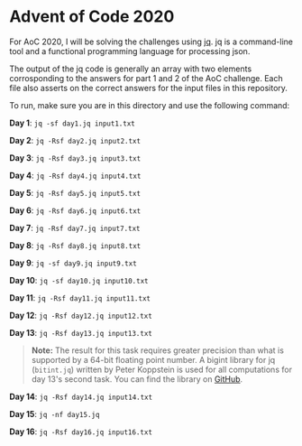 # Advent of Code 2020

For AoC 2020, I will be solving the challenges using [jq](https://stedolan.github.io/jq/manual/). jq is a command-line tool and a functional programming language for processing json.

The output of the jq code is generally an array with two elements corrosponding to the answers for part 1 and 2 of the AoC challenge. Each file also asserts on the correct answers for the input files in this repository.

To run, make sure you are in this directory and use the following command:

**Day 1**: `jq -sf day1.jq input1.txt`

**Day 2**: `jq -Rsf day2.jq input2.txt`

**Day 3**: `jq -Rsf day3.jq input3.txt`

**Day 4**: `jq -Rsf day4.jq input4.txt`

**Day 5**: `jq -Rsf day5.jq input5.txt`

**Day 6**: `jq -Rsf day6.jq input6.txt`

**Day 7**: `jq -Rsf day7.jq input7.txt`

**Day 8**: `jq -Rsf day8.jq input8.txt`

**Day 9**: `jq -sf day9.jq input9.txt`

**Day 10**: `jq -sf day10.jq input10.txt`

**Day 11**: `jq -Rsf day11.jq input11.txt`

**Day 12**: `jq -Rsf day12.jq input12.txt`

**Day 13**: `jq -Rsf day13.jq input13.txt`

>**Note:** The result for this task requires greater precision than what is supported by a 64-bit floating point number. A bigint library for jq (`bitint.jq`) written by Peter Koppstein is used for all computations for day 13's second task. You can find the library on [GitHub](https://github.com/joelpurra/jq-bigint).

**Day 14**: `jq -Rsf day14.jq input14.txt`

**Day 15**: `jq -nf day15.jq`

**Day 16**: `jq -Rsf day16.jq input16.txt`

